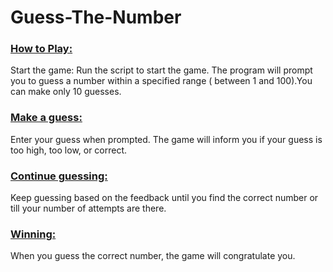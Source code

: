 # Guess-The-Number
### <ins> How to Play:</ins><br>
Start the game:
Run the script to start the game. The program will prompt you to guess a number within a specified range ( between 1 and 100).You can make only 10 guesses.

### <ins>Make a guess:</ins><br>
Enter your guess when prompted. The game will inform you if your guess is too high, too low, or correct.

### <ins>Continue guessing:</ins><br>
Keep guessing based on the feedback until you find the correct number or till your number of attempts are there.

### <ins>Winning:</ins><br>
When you guess the correct number, the game will congratulate you.


